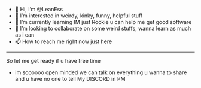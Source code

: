 - 👋 Hi, I’m @LeanEss
- 👀 I’m interested in weirdy, kinky, funny, helpful stuff
- 🌱 I’m currently learning     IM just Rookie u can help me get good software
- 💞️ I’m looking to collaborate on some weird stuffs, wanna learn as much as i can 
- 📫 How to reach me right now just here
_______________________________________________

So let me get ready if u have free time
- im soooooo open minded we can talk on everything u wanna to share and u have no one to tell  My DISCORD in PM
